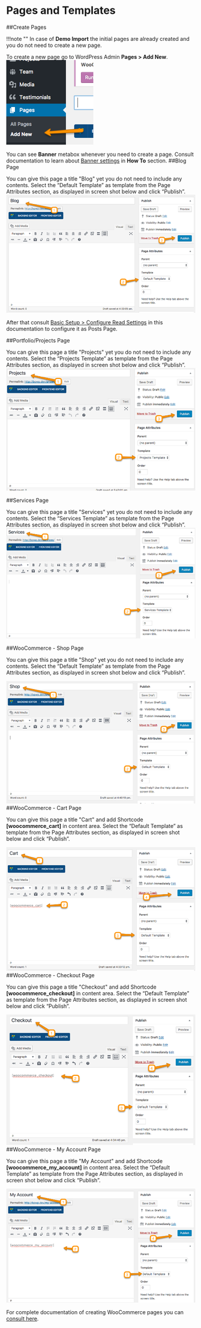 # Pages and Templates

##Create Pages

!!!note ""
    In case of <strong>Demo Import</strong> the initial pages are already created and you do not need to create a new page.

To create a new page go to WordPress Admin <strong>Pages > Add New</strong>.
</br>
 <img src="../img/create-page.png" alt="Create Page">
 </br>

You can see <strong>Banner</strong> metabox whenever you need to create a page. Consult documentation to learn about <a href="../how-to/#setup-banner-for-pages">Banner settings</a> in <strong>How To</strong> section.
##Blog Page



You can give this page a title "Blog" yet you do not need to include any contents. Select the “Default Template” as template from the Page Attributes section, as displayed in screen shot below and click “Publish”.
 <img src="../img/create-page-blog.png" alt="Create Page">

After that consult <a href="../install/index.html#configure-reading-settings">Basic Setup > Configure Read Settings</a> in this documentation to configure it as Posts Page.
<div class="section-separator"></div>
##Portfolio/Projects Page


You can give this page a title "Projects" yet you do not need to include any contents. Select the “Projects Template” as template from the Page Attributes section, as displayed in screen shot below and click “Publish”.
 <img src="../img/create-page-projects.png" alt="Create Page">
<div class="section-separator"></div>
##Services Page

You can give this page a title "Services" yet you do not need to include any contents. Select the “Services Template” as template from the Page Attributes section, as displayed in screen shot below and click “Publish”.
 <img src="../img/create-page-services.png" alt="Create Page">
<div class="section-separator"></div>
##WooCommerce - Shop Page

You can give this page a title "Shop" yet you do not need to include any contents. Select the “Default Template” as template from the Page Attributes section, as displayed in screen shot below and click “Publish”.

<img src="../img/create-page-shop.png" alt="Create Page">
<div class="section-separator"></div>
##WooCommerce - Cart Page


You can give this page a title "Cart" and add Shortcode <strong>[woocommerce_cart]</strong> in content area. Select the “Default Template” as template from the Page Attributes section, as displayed in screen shot below and click “Publish”.

<img src="../img/create-page-cart.png" alt="Create Page">
<div class="section-separator"></div>
##WooCommerce - Checkout Page

You can give this page a title "Checkout" and add Shortcode <strong>[woocommerce_checkout]</strong> in content area. Select the “Default Template” as template from the Page Attributes section, as displayed in screen shot below and click “Publish”.

<img src="../img/create-page-checkout.png" alt="Create Page">
<div class="section-separator"></div>
##WooCommerce - My Account Page

You can give this page a title "My Account" and add Shortcode <strong>[woocommerce_my_account]</strong> in content area. Select the “Default Template” as template from the Page Attributes section, as displayed in screen shot below and click “Publish”.

<img src="../img/create-page-my-account.png" alt="Create Page">

For complete documentation of creating WooCommerce pages you can <a target= "_blank" href="https://docs.woocommerce.com/document/woocommerce-pages/">consult here</a>.